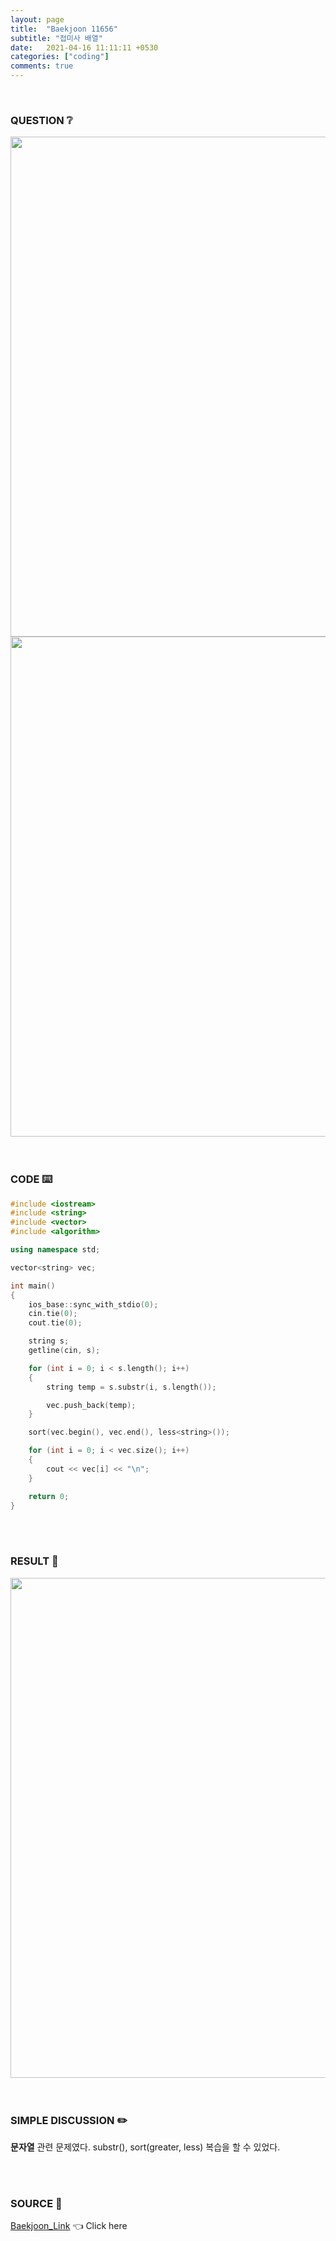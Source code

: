 ```yaml
---
layout: page
title:  "Baekjoon 11656"
subtitle: "접미사 배열"
date:   2021-04-16 11:11:11 +0530
categories: ["coding"]
comments: true
---
```


<br>

### QUESTION ❔

<img src="{{ '/assets/baekjoon/11656.jpg' }}" style="width: 800px; height: auto; margin-left: auto; margin-right: auto; display: block;">
<img src="{{ '/assets/baekjoon/11656a.jpg' }}" style="width: 800px; height: auto; margin-left: auto; margin-right: auto; display: block;">  

<br>
<br>

### CODE ⌨️

```c++
#include <iostream>
#include <string>
#include <vector>
#include <algorithm>

using namespace std;

vector<string> vec;

int main()
{
	ios_base::sync_with_stdio(0);
	cin.tie(0);
	cout.tie(0);

	string s;
	getline(cin, s);

	for (int i = 0; i < s.length(); i++)
	{
		string temp = s.substr(i, s.length());

		vec.push_back(temp);
	}

	sort(vec.begin(), vec.end(), less<string>());

	for (int i = 0; i < vec.size(); i++)
	{
		cout << vec[i] << "\n";
	}

	return 0;
}
```  

<br>
<br>

### RESULT 💛

<img src="{{ '/assets/baekjoon/11656r.jpg' }}" style="width: 800px; height: auto; margin-left: auto; margin-right: auto; display: block;">  

<br>
<br>

### SIMPLE DISCUSSION ✏️

**문자열** 관련 문제였다. substr(), sort(greater, less) 복습을 할 수 있었다.  

<br>
<br>

### SOURCE 💎

[Baekjoon_Link][link] 👈 Click here  

<br>
<br>
<br>

<script src="https://utteranc.es/client.js"
        repo="DCherish/DCherish.github.io"
        issue-term="pathname"
        theme="boxy-light"
        crossorigin="anonymous"
        async>
</script>

[link]: https://www.acmicpc.net/problem/11656